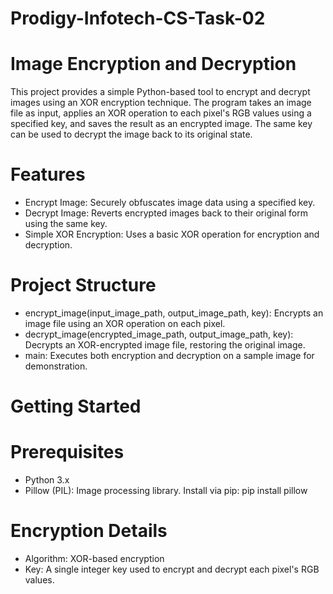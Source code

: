 # Prodigy-Infotech-CS-Task-02
# Image Encryption and Decryption
This project provides a simple Python-based tool to encrypt and decrypt images using an XOR encryption technique. The program takes an image file as input, applies an XOR operation to each pixel's RGB values using a specified key, and saves the result as an encrypted image. The same key can be used to decrypt the image back to its original state.
# Features
- Encrypt Image: Securely obfuscates image data using a specified key.
- Decrypt Image: Reverts encrypted images back to their original form using the same key.
- Simple XOR Encryption: Uses a basic XOR operation for encryption and decryption.

# Project Structure
- encrypt_image(input_image_path, output_image_path, key): Encrypts an image file using an XOR operation on each pixel.
- decrypt_image(encrypted_image_path, output_image_path, key): Decrypts an XOR-encrypted image file, restoring the original image.
- main: Executes both encryption and decryption on a sample image for demonstration.

 # Getting Started

# Prerequisites
- Python 3.x
- Pillow (PIL): Image processing library. Install via pip:
pip install pillow

# Encryption Details
- Algorithm: XOR-based encryption
- Key: A single integer key used to encrypt and decrypt each pixel's RGB values.
